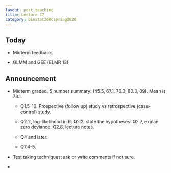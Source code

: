 ```yaml
---
layout: post_teaching
title: Lecture 17
category: biostat200Cspring2020
---
```


## Today

* Midterm feedback.

* GLMM and GEE (ELMR 13)

## Announcement

* Midterm graded. 5 number summary: (45.5, 67.1, 76.3, 80.3, 89). Mean is 73.1.

    * Q1.5-10. Prospective (follow up) study vs retrospective (case-control) study. 

    * Q2.2, log-likelihood in R. Q2.3, state the hypotheses. Q2.7, explan zero deviance. Q2.8, lecture notes. 
    
    * Q4 and later.
    
    * Q7.4-5.

* Test taking techniques: ask or write comments if not sure, 

* 
